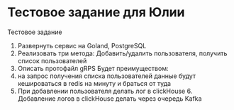 # Тестовое задание для Юлии
Тестовое задание 
1. Развернуть сервис на Goland, PostgreSQL 
2. Реализовать три метода: Добавить/удалить пользователя, получить список пользователей 
3. Описать протофайл gRPS  Будет преимуществом: 
4. на запрос получения списка пользователей данные будут кешироваться в redis на минуту и браться от туда 
5. При добавлении пользователя делать лог в clickHouse 6. Добавление логов в clickHouse делать через очередь Kafka
